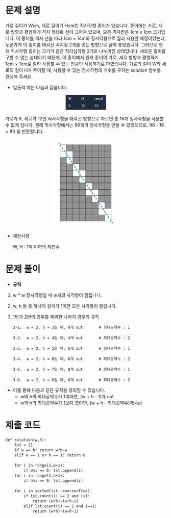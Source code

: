 # 문제 설명

가로 길이가 Wcm, 세로 길이가 Hcm인 직사각형 종이가 있습니다. 종이에는 가로, 세로 방향과 평행하게 격자 형태로 선이 그어져 있으며, 모든 격자칸은 1cm x 1cm 크기입니다. 이 종이를 격자 선을 따라 1cm × 1cm의 정사각형으로 잘라 사용할 예정이었는데, 누군가가 이 종이를 대각선 꼭지점 2개를 잇는 방향으로 잘라 놓았습니다. 그러므로 현재 직사각형 종이는 크기가 같은 직각삼각형 2개로 나누어진 상태입니다. 새로운 종이를 구할 수 없는 상태이기 때문에, 이 종이에서 원래 종이의 가로, 세로 방향과 평행하게 1cm × 1cm로 잘라 사용할 수 있는 만큼만 사용하기로 하였습니다.
가로의 길이 W와 세로의 길이 H가 주어질 때, 사용할 수 있는 정사각형의 개수를 구하는 solution 함수를 완성해 주세요.



- 입출력 예는 다음과 같습니다.

<center><img src="../../img/i2.JPG" width="25%" /></center>

가로가 8, 세로가 12인 직사각형을 대각선 방향으로 자르면 총 16개 정사각형을 사용할 수 없게 됩니다. 원래 직사각형에서는 96개의 정사각형을 만들 수 있었으므로, 96 - 16 = 80 을 반환합니다.

<center><img src="../../img/i3.JPG" width="40%" /></center>



- 제한사항

  W, H : 1억 이하의 자연수



# 문제 풀이

- **규칙**

1) w * w 정사각형일 때 w개의 사각형이 잘립니다.
2) w, h 둘 중 하나의 길이가 1이면 모든 사각형이 잘립니다.
3) 1번과 2번의 경우를 제외한 나머지 경우의 규칙

       3-1.  w = 2, h = 3일 때, 4개 out       # 최대공약수 : 1
  
       3-2.  w = 2, h = 4일 때, 4개 out       # 최대공약수 : 2
  
       3-3.  w = 2, h = 5일 때, 6개 out       # 최대공약수 : 1
  
       3-4.  w = 2, h = 6일 때, 6개 out       # 최대공약수 : 2
  
       3-5.  w = 2, h = 7일 때, 8개 out       # 최대공약수 : 1
  
       3-6.  w = 2, h = 8일 때, 8개 out       # 최대공약수 : 2
  
  
  
  - 이를 통해 다음과 같은 규칙을 정의할 수 있습니다.
    - w와 h의 최대공약수가 1이라면, (w + h - 1)개 out
    - w와 h의 최대공약수가 1보다 크다면, (w + h - 최대공약수)개 out




# 제출 코드


    def solution(w,h):
        lst = []
        if w == h: return w*h-w
        elif w == 1 or h == 1: return 0
        
        for i in range(1,w+1):
            if w%i == 0: lst.append(i)
        for i in range(1,h+1):
            if h%i == 0: lst.append(i)
                
        for i in sorted(lst,reverse=True):
            if lst.count(i) == 2 and i>1:
                return (w*h)-(w+h-i)
            elif lst.count(i) == 2 and i==1:
                return (w*h)-(w+h-1)
